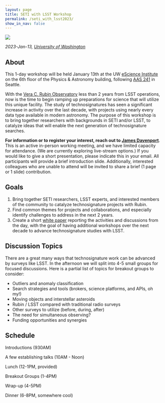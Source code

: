 ```yaml
---
layout: page
title: SETI with LSST Workshop
permalink: /seti_with_lsst2023/
show_in_nav: false
---
```


<img src="{{ site.url }}/assets/lsst_night1k.jpg">

*2023-Jan-13, [University of Washington](https://escience.washington.edu/about-us/visit-us/)*

## About
This 1-day workshop will be held January 13th at the UW [eScience Institute](https://escience.washington.edu/about-us/visit-us/) on the 6th floor of the Physics & Astronomy building, following [AAS 241](https://aas.org/meetings/aas241) in Seattle.

With the [Vera C. Rubin Observatory](https://www.lsst.org/about/project-status) less than 2 years from LSST operations, now is the time to begin ramping up preparations for science that will utilize this unique facility. The study of technosignatures has seen a significant increase in activity over the last decade, with projects using nearly every data type available in modern astronomy. The purpose of this workshop is to bring together researchers with backgrounds in SETI and/or LSST, to catalyze ideas that will enable the next generation of technosignature searches.


**For information or to register your interest, reach out to <a href="mailto:jrad@uw.edu?subject=SETI with LSST Workshop">James Davenport</a>**.
This is an active in-person working meeting, and we have limited capacity for attendance. (We are currently exploring live-stream options.)  If you would like to give a short presentation, please indicate this in your email. All participants will provide a brief introduction slide. Additionally, interested colleagues who are unable to attend will be invited to share a brief (1 page or 1 slide) contribution.

## Goals

1. Bring together SETI researchers, LSST experts, and interested members of the community to catalyze technosignature projects with Rubin.
2. Find common themes for projects and collaborations, and especially identify challenges to address in the next 2 years.
3. Create a short [white paper](https://en.wikipedia.org/wiki/White_paper) reporting the activities and discussions from the day, with the goal of having additional workshops over the next decade to advance technosignature studies with LSST.

## Discussion Topics
There are a great many ways that technosignature work can be advanced by surveys like LSST. In the afternoon we will split into 4-5 small groups for focused discussions. Here is a partial list of topics for breakout groups to consider:

- Outliers and anomaly classification 
- Search strategies and tools (brokers, science platforms, and APIs, oh my!)
- Moving objects and interstellar asteroids
- Rubin / LSST compared with traditional radio surveys
- Other surveys to utilize (before, during, after)
- The need for simultaneous observing?
- Funding opportunities and synergies 


## Schedule

Introductions (930AM)

A few establishing talks (10AM - Noon)

Lunch (12-1PM, provided)

Breakout Groups (1-4PM)

Wrap-up (4-5PM)

Dinner (6-8PM, somewhere cool)